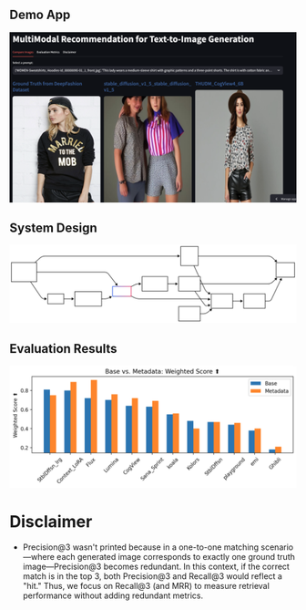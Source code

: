 ## Demo App
![visualization_app](README_files/demo.png)

## System Design
![System Design](README_files/System_Architecture_hyperlinked.svg)

## Evaluation Results
![evaluation_results](README_files/Evaluation_Results.png)

# Disclaimer
- Precision@3 wasn't printed because in a one-to-one matching scenario—where each generated image corresponds to exactly one ground truth image—Precision@3 becomes redundant. In this context, if the correct match is in the top 3, both Precision@3 and Recall@3 would reflect a "hit." Thus, we focus on Recall@3 (and MRR) to measure retrieval performance without adding redundant metrics.